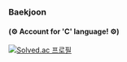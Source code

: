 ### Baekjoon 
#### (⚙ Account for 'C' language! ⚙)
[![Solved.ac
프로필](http://mazassumnida.wtf/api/v2/generate_badge?boj=jeha0714)](https://solved.ac/jeha0714)
